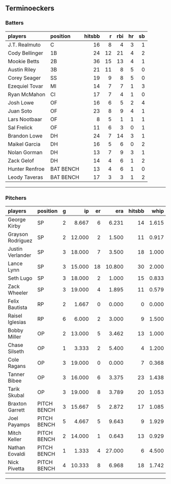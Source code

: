 ## Terminoeckers

### Batters

 
|players        |position  | hitsbb|  r| rbi| hr| sb| 
|:--------------|:---------|------:|--:|---:|--:|--:| 
|J.T. Realmuto  |C         |     16|  8|   4|  3|  1| 
|Cody Bellinger |1B        |     24| 12|  21|  4|  2| 
|Mookie Betts   |2B        |     36| 15|  13|  4|  1| 
|Austin Riley   |3B        |     21| 11|   8|  5|  0| 
|Corey Seager   |SS        |     19|  9|   8|  5|  0| 
|Ezequiel Tovar |MI        |     14|  7|   7|  1|  3| 
|Ryan McMahon   |CI        |     17|  7|   4|  1|  0| 
|Josh Lowe      |OF        |     16|  6|   5|  2|  4| 
|Juan Soto      |OF        |     23|  8|   9|  4|  1| 
|Lars Nootbaar  |OF        |      8|  5|   1|  1|  1| 
|Sal Frelick    |OF        |     11|  6|   3|  0|  1| 
|Brandon Lowe   |DH        |     24|  7|  14|  3|  1| 
|Maikel Garcia  |DH        |     16|  5|   6|  0|  2| 
|Nolan Gorman   |DH        |     13|  7|   9|  3|  1| 
|Zack Gelof     |DH        |     14|  4|   6|  1|  2| 
|Hunter Renfroe |BAT BENCH |     13|  4|   6|  1|  0| 
|Leody Taveras  |BAT BENCH |     17|  3|   3|  1|  2| 

* * *

### Pitchers

 
|players           |position    |  g|     ip| er|    era| hitsbb|  whip| so|  w| sv| 
|:-----------------|:-----------|--:|------:|--:|------:|------:|-----:|--:|--:|--:| 
|George Kirby      |SP          |  2|  8.667|  6|  6.231|     14| 1.615| 12|  0|  0| 
|Grayson Rodriguez |SP          |  2| 12.000|  2|  1.500|     11| 0.917| 13|  2|  0| 
|Justin Verlander  |SP          |  3| 18.000|  7|  3.500|     18| 1.000| 16|  2|  0| 
|Lance Lynn        |SP          |  3| 15.000| 18| 10.800|     30| 2.000|  3|  1|  0| 
|Seth Lugo         |SP          |  3| 18.000|  2|  1.000|     15| 0.833| 14|  2|  0| 
|Zack Wheeler      |SP          |  3| 19.000|  4|  1.895|     11| 0.579| 27|  2|  0| 
|Felix Bautista    |RP          |  2|  1.667|  0|  0.000|      0| 0.000|  1|  0|  1| 
|Raisel Iglesias   |RP          |  6|  6.000|  2|  3.000|      9| 1.500|  6|  0|  3| 
|Bobby Miller      |OP          |  2| 13.000|  5|  3.462|     13| 1.000|  9|  2|  0| 
|Chase Silseth     |OP          |  1|  3.333|  2|  5.400|      4| 1.200|  3|  0|  0| 
|Cole Ragans       |OP          |  3| 19.000|  0|  0.000|      7| 0.368| 27|  2|  0| 
|Tanner Bibee      |OP          |  3| 16.000|  6|  3.375|     23| 1.438| 17|  1|  0| 
|Tarik Skubal      |OP          |  3| 19.000|  8|  3.789|     20| 1.053| 23|  1|  0| 
|Braxton Garrett   |PITCH BENCH |  3| 15.667|  5|  2.872|     17| 1.085|  8|  1|  0| 
|Joel Payamps      |PITCH BENCH |  5|  4.667|  5|  9.643|      9| 1.929|  4|  0|  0| 
|Mitch Keller      |PITCH BENCH |  2| 14.000|  1|  0.643|     13| 0.929| 14|  1|  0| 
|Nathan Eovaldi    |PITCH BENCH |  1|  1.333|  4| 27.000|      6| 4.500|  1|  0|  0| 
|Nick Pivetta      |PITCH BENCH |  4| 10.333|  8|  6.968|     18| 1.742| 15|  1|  1| 


* * *


